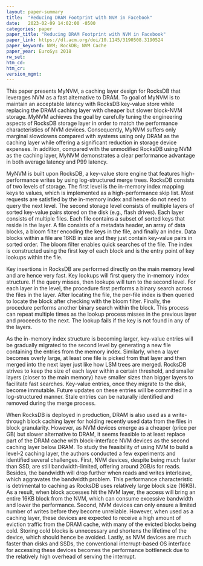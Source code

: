 ```yaml
---
layout: paper-summary
title:  "Reducing DRAM Footprint with NVM in Facebook"
date:   2023-02-09 14:02:00 -0500
categories: paper
paper_title: "Reducing DRAM Footprint with NVM in Facebook"
paper_link: https://dl.acm.org/doi/10.1145/3190508.3190524
paper_keyword: NVM; RockDB; NVM Cache
paper_year: EuroSys 2018
rw_set:
htm_cd:
htm_cr:
version_mgmt:
---
```


This paper presents MyNVM, a caching layer design for RocksDB that leverages NVM as a fast alternative to DRAM.
To goal of MyNVM is to maintain an acceptable latency with RocksDB key-value store while replacing the DRAM caching
layer with cheaper but slower block-NVM storage. MyNVM achieves the goal by carefully tuning the engineering 
aspects of RocksDB storage layer in order to match the performance characteristics of NVM devices. 
Consequently, MyNVM suffers only marginal slowdowns compared with systems using only DRAM as the caching layer
while offering a significant reduction in storage device expenses.
In addition, compared with the unmodified RocksDB using NVM as the caching layer, MyNVM demonstrates a clear 
performance advantage in both average latency and P99 latency.

MyNVM is built upon RocksDB, a key-value store engine that features high-performance writes by using log-structured
merge trees. RocksDB consists of two levels of storage. The first level is the in-memory index mapping keys
to values, which is implemented as a high-performance skip list. Most requests are satisfied by the in-memory index 
and hence do not need to query the next level. The second storage level consists of multiple layers of sorted 
key-value pairs stored on the disk (e.g., flash drives). Each layer consists of multiple files. Each file contains
a subset of sorted keys that reside in the layer. A file consists of a metadata header, an array of data blocks, a 
bloom filter encoding the keys in the file, and finally an index. 
Data blocks within a file are 16KB in size and they just contain key-value pairs in sorted order.
The bloom filter enables quick searches of the file. The index is constructed using the first key of each block
and is the entry point of key lookups within the file.

Key insertions in RocksDB are performed directly on the main memory level and are hence very fast. 
Key lookups will first query the in-memory index structure. If the query misses, then lookups will
turn to the second level. For each layer in the level, the procedure first performs a binary search
across the files in the layer. After locating the file, the per-file index is then queried to locate the
block after checking with the bloom filter. Finally, the procedure performs another binary search within the block.
This process can repeat multiple times as the lookup process misses in the previous layer and proceeds to
the next. The lookup fails if the key is not found in any of the layers. 

As the in-memory index structure is becoming larger, key-value entries will be gradually migrated to the second level
by generating a new file containing the entries from the memory index. Similarly, when a layer becomes overly large,
at least one file is picked from that layer and then merged into the next layer just like how LSM trees are merged. 
RocksDB strives to keep the size of each layer within a certain threshold, and smaller layers (closer to the main 
memory) have smaller sizes than bigger layers to facilitate fast searches.
Key-value entries, once they migrate to the disk, become immutable. Future updates on these entries will be committed
in a log-structured manner. Stale entries can be naturally identified and removed during the merge process.

When RocksDB is deployed in production, DRAM is also used as a write-through block caching layer for holding 
recently used data from the files in block granularity. However, as NVM devices emerge as a cheaper (price per GB) 
but slower alternative to DRAM, it seems feasible to at least replace part of the DRAM cache with block-interface
NVM devices as the second caching layer below DRAM. 
To study the feasibility of using NVM to build a level-2 caching layer, the authors conducted a few experiments and
identified several challenges. First, NVM devices, despite being much faster than SSD, are still bandwidth-limited,
offering around 2GB/s for reads. Besides, the bandwidth will drop further when reads and writes interleave, which 
aggravates the bandwidth problem. This performance characteristic is detrimental to caching as RocksDB uses relatively
large block size (16KB). As a result, when block accesses hit the NVM layer, the access will bring an entire 16KB 
block from the NVM, which can consume excessive bandwidth and lower the performance.
Second, NVM devices can only ensure a limited number of writes before they become unreliable. However, when used
as a caching layer, these devices are expected to receive a high amount of eviction traffic from the DRAM cache, with 
many of the evicted blocks being cold. Storing cold blocks is unnecessary and shortens the lifetime of the device,
which should hence be avoided. Lastly, as NVM devices are much faster than disks and SSDs, the conventional 
interrupt-based OS interface for accessing these devices becomes the performance bottleneck due to the relatively
high overhead of serving the interrupt.